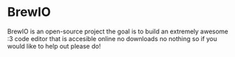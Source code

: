 # BrewIO
BrewIO is an open-source project the goal is to build an extremely awesome :3 code editor that is accesible online no downloads no nothing so if you would like to help out please do!
